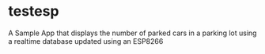 # testesp

A Sample App that displays the number of parked cars in a parking lot using a realtime database updated using an ESP8266
